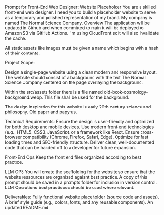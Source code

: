 Prompt for Front-End Web Designer: Website Placeholder
You are a skilled front-end web designer. I need you to build a placeholder website to serve as a temporary and polished representation of my brand. My company is named The Normal Science Company.
Overview
The application will be updated in Github and when committed to main it will be deployed to Amazon S3 via GitHub Actions. I'm using CloudFront so it will also invalidate the cache.

All static assets like images must be given a name which begins with a hash of their contents.


Project Scope:

Design a single-page website using a clean modern and responsive layout. The website should consist of a background with the text The Normal Science Company centered on the page overlaying the background. 

Within the src/assets folder there is a file named old-book-cosmology-background.webp. This file shall be used for the background.

The design inspiration for this website is early 20th century science and philosophy. Old paper and papyrus. 

Technical Requirements:
Ensure the design is user-friendly and optimized for both desktop and mobile devices. Use modern front-end technologies (e.g., HTML5, CSS3, JavaScript, or a framework like React. Ensure cross-browser compatibility (Chrome, Firefox, Safari, Edge). Optimize for fast loading times and SEO-friendly structure. Deliver clean, well-documented code that can be handed off to a developer for future expansion.

Front-End Ops
Keep the front end files organized according to best practice.

LLM OPS
You will create the scaffolding for the website so ensure that the website ressources are organized agaisnt best practice. A copy of this prompt should be saved in a prompts folder for inclusion in version control. LLM Operations best practicces should be used where relevant.

Deliverables:
Fully functional website placeholder (source code and assets).
A brief style guide (e.g., colors, fonts, and any reusable components).
An updated README.md